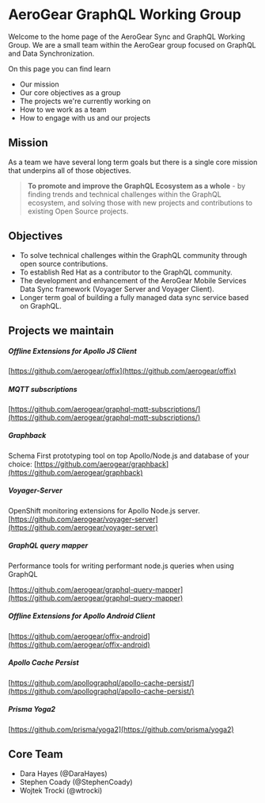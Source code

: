 # AeroGear GraphQL Working Group

Welcome to the home page of the AeroGear Sync and GraphQL Working Group. We are a small team within the AeroGear group focused on GraphQL and Data Synchronization.

On this page you can find learn

* Our mission
* Our core objectives as a group
* The projects we're currently working on
* How to we work as a team 
* How to engage with us and our projects

## Mission

As a team we have several long term goals but there is a single core mission that underpins all of those objectives.

> **To promote and improve the GraphQL Ecosystem as a whole** - by finding trends and technical challenges within the GraphQL ecosystem, and solving those with new projects and contributions to existing Open Source projects.

## Objectives

* To solve technical challenges within the GraphQL community through open source contributions.
* To establish Red Hat as a contributor to the GraphQL community.
* The development and enhancement of the AeroGear Mobile Services Data Sync framework (Voyager Server and Voyager Client).
* Longer term goal of building a fully managed data sync service based on GraphQL.

## Projects we maintain

##### Offline Extensions for Apollo JS Client

[https://github.com/aerogear/offix](https://github.com/aerogear/offix)

##### MQTT subscriptions 

[https://github.com/aerogear/graphql-mqtt-subscriptions/](https://github.com/aerogear/graphql-mqtt-subscriptions/)

#####  Graphback

Schema First prototyping tool on top Apollo/Node.js and database of your choice:
[https://github.com/aerogear/graphback](https://github.com/aerogear/graphback)

##### Voyager-Server

OpenShift monitoring extensions for Apollo Node.js server.
[https://github.com/aerogear/voyager-server](https://github.com/aerogear/voyager-server)

##### GraphQL query mapper 

Performance tools for writing performant node.js queries when using GraphQL

[https://github.com/aerogear/graphql-query-mapper](https://github.com/aerogear/graphql-query-mapper)

##### Offline Extensions for Apollo Android Client

[https://github.com/aerogear/offix-android](https://github.com/aerogear/offix-android)

##### Apollo Cache Persist
[https://github.com/apollographql/apollo-cache-persist/](https://github.com/apollographql/apollo-cache-persist/)

##### Prisma Yoga2
[https://github.com/prisma/yoga2](https://github.com/prisma/yoga2)

## Core Team

- Dara Hayes (@DaraHayes)
- Stephen Coady (@StephenCoady)
- Wojtek Trocki (@wtrocki)
